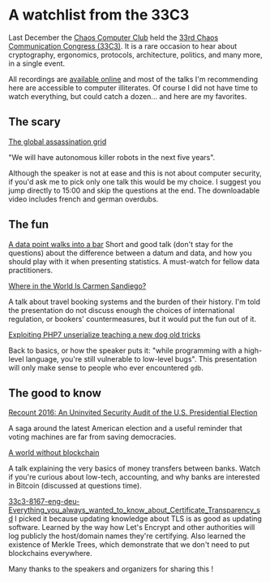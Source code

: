 # A watchlist from the 33C3

Last December the [Chaos Computer Club](http://ccc.de/)
held the [33rd Chaos Communication Congress (33C3)](https://events.ccc.de/congress/2016/wiki/Main_Page).
It is a rare occasion to hear about cryptography, ergonomics, protocols, 
architecture, politics, and many more, in a single event. 

All recordings are [available online](https://media.ccc.de/c/33c3) and 
most of the talks I'm recommending here are accessible to computer illiterates.
Of course I did not have time to watch everything, but could catch a dozen... 
and here are my favorites.



## The scary

[The global assassination grid]()

"We will have autonomous killer robots in the next five years".

Although the speaker is not at ease and this is not about computer security,
if you'd ask me to pick only one talk this  would be my choice.
I suggest you jump directly to 15:00 and skip the questions at the end.
The downloadable video includes french and german overdubs.


## The fun

[A data point walks into a bar]()
Short and good talk (don't stay for the questions) about the difference between 
a datum and data, and how you should play with it when presenting statistics.
A must-watch for fellow data practitioners.

[Where in the World Is Carmen Sandiego? ](https://media.ccc.de/v/33c3-7964-where_in_the_world_is_carmen_sandiego)

A talk about travel booking systems and the burden of their history. 
I'm told the presentation do not discuss enough the choices of international regulation, 
or bookers' countermeasures, but it would put the fun out of it.

[Exploiting PHP7 unserialize teaching a new dog old tricks](https://media.ccc.de/v/33c3-7858-exploiting_php7_unserialize)

Back to basics, or how the speaker puts it: "while programming with a high-level
language, you're still vulnerable to low-level bugs".
This presentation will only make sense to people who ever encountered `gdb`.

## The good to know

[Recount 2016: An Uninvited Security Audit of the U.S. Presidential Election](https://media.ccc.de/v/33c3-8074-recount_2016_an_uninvited_security_audit_of_the_u_s_presidential_election)

A saga around the latest American election and a useful reminder that voting 
machines are far from saving democracies.

[A world without blockchain]()

A talk explaining the very basics of money transfers between banks.
Watch if you're curious about low-tech, accounting, and why banks are 
interested in Bitcoin (discussed at questions time).

[33c3-8167-eng-deu-Everything_you_always_wanted_to_know_about_Certificate_Transparency_sd]()
I picked it because updating knowledge about TLS is as good as updating software.
Learned by the way how Let's Encrypt and other authorities will log publicly the
host/domain names they're certifying. 
Also learned the existence of Merkle Trees, which demonstrate that 
we don't need to put blockchains everywhere.



Many thanks to the speakers and organizers for sharing this !
